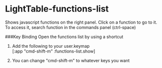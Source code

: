 # LightTable-functions-list
Shows javascript functions on the right panel. Click on a function to go to it. To access it, search function in the commands panel (ctrl-space)

###Key Binding
Open the functions list by using a shortcut  
1. Add the following to your user.keymap  
[:app "cmd-shift-m" :functions-list.show]  

2. You can change "cmd-shift-m" to whatever keys you want
